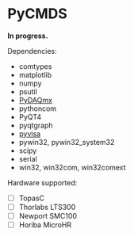 # PyCMDS

__In progress.__

Dependencies:
- comtypes
- matplotlib
- numpy
- psutil
- [PyDAQmx](https://pythonhosted.org/PyDAQmx/)
- pythoncom
- PyQT4
- pyqtgraph
- [pyvisa](http://pyvisa.readthedocs.org/en/master/)
- pywin32, pywin32_system32
- scipy
- serial
- win32, win32com, win32comext

Hardware supported:
- [ ] TopasC
- [ ] Thorlabs LTS300
- [ ] Newport SMC100
- [ ] Horiba MicroHR
